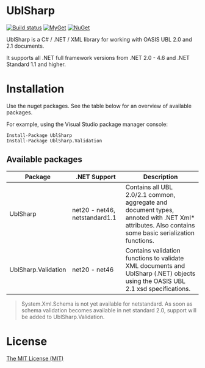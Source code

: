 # UblSharp

[![Build status](https://ci.appveyor.com/api/projects/status/rlhygf9fm4w5l0e4/branch/master?svg=true)](https://ci.appveyor.com/project/ublsharp/ublsharp/branch/master)
[![MyGet](https://img.shields.io/myget/ublsharp/v/ublsharp.svg)](https://www.myget.org/gallery/ublsharp)
[![NuGet](https://img.shields.io/nuget/v/ublsharp.svg)](https://www.nuget.org/packages/ublsharp)

UblSharp is a C# / .NET / XML library for working with OASIS UBL 2.0 and 2.1 documents.

It supports all .NET full framework versions from .NET 2.0 - 4.6 and .NET Standard 1.1 and higher. 


# Installation

Use the nuget packages. See the table below for an overview of available packages.

For example, using the Visual Studio package manager console:

    Install-Package UblSharp
    Install-Package UblSharp.Validation

## Available packages

| Package               | .NET Support | Description |
| --------------------- | ------------ | ----------- |
| UblSharp              | net20 - net46, netstandard1.1 | Contains all UBL 2.0/2.1 common, aggregate and document types, annoted with .NET Xml* attributes. Also contains some basic serialization functions. | 
| UblSharp.Validation   | net20 - net46 | Contains validation functions to validate XML documents and UblSharp (.NET) objects using the OASIS UBL 2.1 xsd specifications. |

> System.Xml.Schema is not yet available for netstandard. As soon as schema validation becomes available in net standard 2.0, support will be added to UblSharp.Validation. 

# License

[The MIT License (MIT)](LICENSE)
